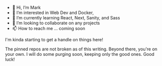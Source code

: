 
- 👋 Hi, I’m Mark
- 👀 I’m interested in Web Dev and Docker, 
- 🌱 I’m currently learning React, Next, Sanity, and Sass 
- 💞️ I’m looking to collaborate on any projects
- 📫 How to reach me ... coming soon

I'm kinda starting to get a handle on things here!

The pinned repos are not broken as of this writing.  Beyond there, you're on your own.  I will do some purging soon, 
keeping only the good ones. Good luck!

<!---
caldwmark/caldwmark is a ✨ special ✨ repository because its `README.md` (this file) appears on your GitHub profile.
You can click the Preview link to take a look at your changes.
--->
